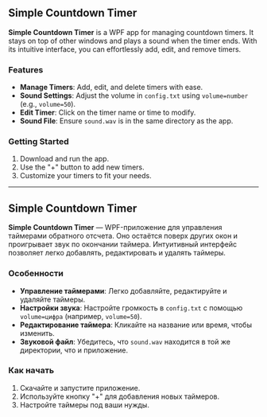 ## Simple Countdown Timer

**Simple Countdown Timer** is a WPF app for managing countdown timers. It stays on top of other windows and plays a sound when the timer ends. With its intuitive interface, you can effortlessly add, edit, and remove timers.

### Features
- **Manage Timers**: Add, edit, and delete timers with ease.
- **Sound Settings**: Adjust the volume in `config.txt` using `volume=number` (e.g., `volume=50`).
- **Edit Timer**: Click on the timer name or time to modify.
- **Sound File**: Ensure `sound.wav` is in the same directory as the app.

### Getting Started
1. Download and run the app.
2. Use the "+" button to add new timers.
3. Customize your timers to fit your needs.

---

## Simple Countdown Timer

**Simple Countdown Timer** — WPF-приложение для управления таймерами обратного отсчета. Оно остаётся поверх других окон и проигрывает звук по окончании таймера. Интуитивный интерфейс позволяет легко добавлять, редактировать и удалять таймеры.

### Особенности
- **Управление таймерами**: Легко добавляйте, редактируйте и удаляйте таймеры.
- **Настройки звука**: Настройте громкость в `config.txt` с помощью `volume=цифра` (например, `volume=50`).
- **Редактирование таймера**: Кликайте на название или время, чтобы изменить.
- **Звуковой файл**: Убедитесь, что `sound.wav` находится в той же директории, что и приложение.

### Как начать
1. Скачайте и запустите приложение.
2. Используйте кнопку "+" для добавления новых таймеров.
3. Настройте таймеры под ваши нужды.
